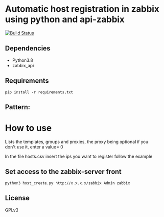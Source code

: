 # Automatic host registration in zabbix using python and api-zabbix

[![Build Status](https://travis-ci.org/Emerson89/create-host.svg?branch=master)](https://travis-ci.org/Emerson89/create-host)

## Dependencies

- Python3.8
- zabbix_api

## Requirements
```
pip install -r requirements.txt
```
## Pattern:

# How to use

Lists the templates, groups and proxies, the proxy being optional if you don't use it, enter a value= 0

In the file hosts.csv insert the ips you want to register follow the example

## Set access to the zabbix-server front
```
python3 host_create.py http://x.x.x.x/zabbix Admin zabbix
```
## License
GPLv3